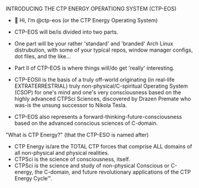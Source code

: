 INTRODUCING THE CTP ENERGY OPERATIONG SYSTEM (CTP-EOS)

- 👋 Hi, I’m @ctp-eos (or the CTP Energy Operating System)
- CTP-EOS will be/is divided into two parts.
- One part will be your rather 'standard' and 'branded' Arch Linux distrubution,
with some of your typical repos, window manager configs, dot files, and the like...

- Part II of CTP-EOS is where things will/do get 'really' interesting.
- CTP-EOSII is the basis of a truly off-world originating (in real-life EXTRATERRESTRIAL) truly non-physical/C-spiritual Operating System (CSOP) for one's mind and one's very consciousness
based on the highly advanced CTPSci Sciences, discovered by Drazen Premate who was-is the unsung successor to Nikola Tesla.

- CTP-EOS also represents a forward-thinking-future-consciousness based on the advanced conscious sciences of C-domain.

"What is CTP Energy?" (that the CTP-ESO is named after)
- CTP Energy is/are the TOTAL CTP forces that comprise ALL domains of all non-physical and physical realities.
- CTPSci is the science of consciousness, itself.
- CTPSci is the science and study of non-physical Conscious or C-energy, the C-domain, and future revolutionary applications of the CTP Energy Cycle™.




<!---
ctp-eos/ctp-eos is a ✨ special ✨ repository because its `README.md` (this file) appears on your GitHub profile.
You can click the Preview link to take a look at your changes.
--->
